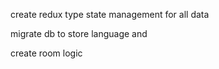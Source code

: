 create redux type state management for all data

migrate db to store language and

create room logic
